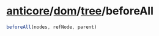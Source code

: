 # [anticore](../../../#reference)/[dom](../../#reference)/[tree](../#reference)/<a name="reference">beforeAll</a>

```js
beforeAll(nodes, refNode, parent)
```